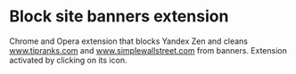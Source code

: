 # Block site banners extension
Chrome and Opera extension that blocks Yandex Zen and cleans www.tipranks.com and www.simplewallstreet.com from banners.
Extension activated by clicking on its icon.
